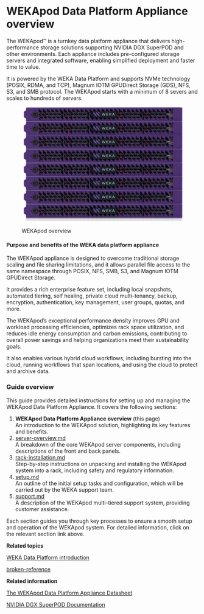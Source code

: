 # WEKApod Data Platform Appliance overview

The WEKApod™ is a turnkey data platform appliance that delivers high-performance storage solutions supporting NVIDIA DGX SuperPOD and other environments. Each appliance includes pre-configured storage servers and integrated software, enabling simplified deployment and faster time to value.

It is powered by the WEKA Data Platform and supports NVMe technology (POSIX, RDMA, and TCP), Magnum IOTM GPUDirect Storage (GDS), NFS, S3, and SMB protocol. The WEKApod starts with a minimum of 8 severs and scales to hundreds of servers.

<figure><img src="../.gitbook/assets/WEKApod_overview.png" alt=""><figcaption><p>WEKApod overview</p></figcaption></figure>

#### Purpose and benefits of the WEKA data platform appliance

The WEKApod appliance is designed to overcome traditional storage scaling and file sharing limitations, and it allows parallel file access to the same namespace through POSIX, NFS, SMB, S3, and Magnum IOTM GPUDirect Storage.

It provides a rich enterprise feature set, including local snapshots, automated tiering, self healing, private cloud multi-tenancy, backup, encryption, authentication, key management, user groups, quotas, and more.

The WEKApod’s exceptional performance density improves GPU and workload processing efficiencies, optimizes rack space utilization, and reduces idle energy consumption and carbon emissions, contributing to overall power savings and helping organizations meet their sustainability goals.

It also enables various hybrid cloud workflows, including bursting into the cloud, running workflows that span locations, and using the cloud to protect and archive data.

### Guide overview

This guide provides detailed instructions for setting up and managing the WEKApod Data Platform Appliance. It covers the following sections:

1. **WEKApod Data Platform Appliance overview** (this page)\
   An introduction to the WEKApod solution, highlighting its key features and benefits.
2. [server-overview.md](server-overview.md "mention")\
   A breakdown of the core WEKApod server components, including descriptions of the front and back panels.
3. [rack-installation.md](rack-installation.md "mention")\
   Step-by-step instructions on unpacking and installing the WEKApod system into a rack, including safety and regulatory information.
4. [setup.md](setup.md "mention")\
   An outline of the initial setup tasks and configuration, which will be carried out by the WEKA support team.
5. [support.md](support.md "mention")\
   A description of the WEKApod multi-tiered support system, providing customer assistance.

Each section guides you through key processes to ensure a smooth setup and operation of the WEKApod system. For detailed information, click on the relevant section link above.

**Related topics**

[WEKA Data Platform introduction](https://app.gitbook.com/s/lGKb8DZItQx3Jy6unw5f/weka-system-overview/about "mention")

[broken-reference](broken-reference/ "mention")

**Related information**

[The WEKApod Data Platform Appliance Datasheet](https://www.weka.io/resources/datasheet/the-wekapod-data-platform-appliance/)

[NVIDIA DGX SuperPOD Documentation](https://docs.nvidia.com/dgx-superpod/index.html#deployment-guides)
